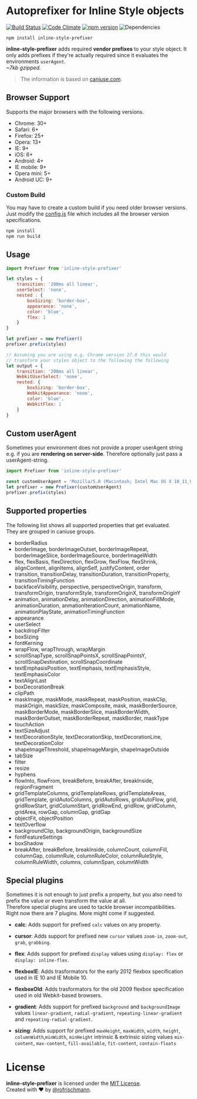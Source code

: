 # Autoprefixer for Inline Style objects
[![Build Status](https://travis-ci.org/rofrischmann/inline-style-prefixer.svg)](https://travis-ci.org/rofrischmann/inline-style-prefixer)
[![Code Climate](https://codeclimate.com/github/rofrischmann/inline-style-prefixer/badges/gpa.svg)](https://codeclimate.com/github/rofrischmann/inline-style-prefixer)
[![npm version](https://badge.fury.io/js/inline-style-prefixer.svg)](http://badge.fury.io/js/inline-style-prefixer)
![Dependencies](https://david-dm.org/rofrischmann/inline-style-prefixer.svg)

	npm install inline-style-prefixer
**inline-style-prefixer** adds required **vendor prefixes** to your style object. It only adds prefixes if they're actually required since it evaluates the environments `userAgent`.<br> *~7kb gzipped.*
> The information is based on [caniuse.com](http://caniuse.com/).

## Browser Support
Supports the major browsers with the following versions.
* Chrome: 30+
* Safari: 6+
* Firefox: 25+
* Opera: 13+
* IE: 9+
* iOS: 6+
* Android: 4+
* IE mobile: 9+
* Opera mini: 5+
* Android UC: 9+

### Custom Build
You may have to create a custom build if you need older browser versions. Just modify the [config.js](config.js) file which includes all the browser version specifications.
```sh
npm install
npm run build
```
## Usage
```javascript
import Prefixer from 'inline-style-prefixer'

let styles = {
	transition: '200ms all linear',
	userSelect: 'none',
	nested : {
		boxSizing: 'border-box',
		appearance: 'none',
		color: 'blue',
		flex: 1
	}
}

let prefixer = new Prefixer()
prefixer.prefix(styles)

// Assuming you are using e.g. Chrome version 27.0 this would
// transform your styles object to the following the following
let output = {
	transition: '200ms all linear',
	WebkitUserSelect: 'none',
	nested: {
		boxSizing: 'border-box',
		WebkitAppearance: 'none',
		color: 'blue',
		WebkitFlex: 1
	}
}
```

## Custom userAgent
Sometimes your environment does not provide a proper userAgent string e.g. if you are **rendering on server-side**. Therefore optionally just pass a userAgent-string.

```javascript
import Prefixer from 'inline-style-prefixer'

const customUserAgent = 'Mozilla/5.0 (Macintosh; Intel Mac OS X 10_11_0) AppleWebKit/537.36 (KHTML, like Gecko) Chrome/44.0.2403.155 Safari/537.36'
let prefixer = new Prefixer(customUserAgent)
prefixer.prefix(styles)
```

## Supported properties
The following list shows all supported properties that get evaluated.<br>
They are grouped in caniuse groups.

* borderRadius
* borderImage, borderImageOutset, borderImageRepeat, borderImageSlice, borderImageSource, borderImageWidth
* flex, flexBasis, flexDirection, flexGrow, flexFlow, flexShrink, alignContent, alignItems, alignSelf, justifyContent, order
* transition, transitionDelay, transitionDuration, transitionProperty, transitionTimingFunction
* backfaceVisibility, perspective, perspectiveOrigin, transform, transformOrigin, transformStyle, transformOriginX, transformOriginY
* animation, animationDelay, animationDirection, animationFillMode, animationDuration, anmationIterationCount, animationName, animationPlayState, animationTimingFunction
* appearance
* userSelect
* backdropFilter
* boxSizing
* fontKerning
* wrapFlow, wrapThrough, wrapMargin
* scrollSnapType, scrollSnapPointsX, scrollSnapPointsY, scrollSnapDestination, scrollSnapCoordinate
* textEmphasisPosition, textEmphasis, textEmphasisStyle, textEmphasisColor
* textAlignLast
* boxDecorationBreak
* clipPath
* maskImage, maskMode, maskRepeat, maskPosition, maskClip, maskOrigin, maskSize, maskComposite, mask, maskBorderSource, maskBorderMode, maskBorderSlice, maskBorderWidth, maskBorderOutset, maskBorderRepeat, maskBorder, maskType
* touchAction
* textSizeAdjust
* textDecorationStyle, textDecorationSkip, textDecorationLine, textDecorationColor
* shapeImageThreshold, shapeImageMargin, shapeImageOutside
* tabSize
* filter
* resize
* hyphens
* flowInto, flowFrom, breakBefore, breakAfter, breakInside, regionFragment
* gridTemplateColumns, gridTemplateRows, gridTemplateAreas, gridTemplate, gridAutoColumns, gridAutoRows, gridAutoFlow, grid, gridRowStart, gridColumnStart, gridRowEnd, gridRow, gridColumn, gridArea, rowGap, columnGap, gridGap
* objectFit, objectPosition
* textOverflow
* backgroundClip, backgroundOrigin, backgroundSize
* fontFeatureSettings
* boxShadow
* breakAfter, breakBefore, breakInside, columnCount, columnFill, columnGap, columnRule, columnRuleColor, columnRuleStyle, columnRuleWidth, columns, columnSpan, columnWidth

## Special plugins
Sometimes it is not enough to just prefix a property, but you also need to prefix the value or even transform the value at all.<br>
Therefore special plugins are used to tackle browser incompatibilities.<br>
Right now there are 7 plugins. More might come if suggested.
<br>


* **calc**: Adds support for prefixed `calc` values on any property.

* **cursor**: Adds support for prefixed new `cursor` values `zoom-in`, `zoom-out`, `grab`, `grabbing`.

* **flex**: Adds support for prefixed `display` values using `display: flex` or `display: inline-flex`. 

* **flexboxIE**: Adds trasformators for the early 2012 flexbox specification used in IE 10 and IE Mobile 10.

* **flexboxOld**: Adds trasformators for the old 2009 flexbox specification used in old Webkit-based browsers.

* **gradient**: Adds support for prefixed `background` and `backgroundImage` values `linear-gradient`, `radial-gradient`, `repeating-linear-gradient` and `repeating-radial-gradient`. 

* **sizing**: Adds support for prefixed `maxHeight`, `maxWidth`, `width`, `height`, `columnWidth`,`minWidth`, `minHeight` intrinsic & extrinsic sizing values `min-content`, `max-content`, `fill-available`, `fit-content`, `contain-floats`


# License
**inline-style-prefixer** is licensed under the [MIT License](LICENSE).<br>
Created with ♥ by [@rofrischmann](http://rofrischmann.de).
